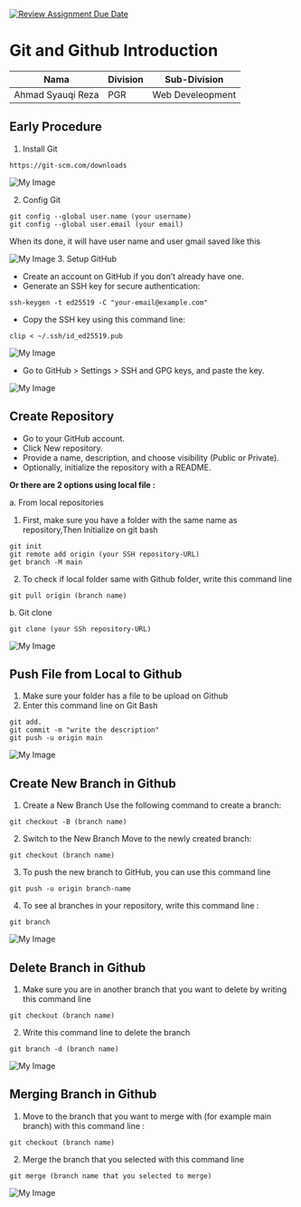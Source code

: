 [![Review Assignment Due Date](https://classroom.github.com/assets/deadline-readme-button-22041afd0340ce965d47ae6ef1cefeee28c7c493a6346c4f15d667ab976d596c.svg)](https://classroom.github.com/a/tbEHDGEc)

# Git and Github Introduction

| Nama              | Division | Sub-Division     |
| ----------------- | -------- | ---------------- |
| Ahmad Syauqi Reza | PGR      | Web Develeopment |

## Early Procedure

1. Install Git

```
https://git-scm.com/downloads
```

![My Image](image/install.png)

2. Config Git

```
git config --global user.name (your username)
git config --global user.email (your email)
```

When its done, it will have user name and user gmail saved like this

![My Image](image/config.png) 3. Setup GitHub

- Create an account on GitHub if you don’t already have one.
- Generate an SSH key for secure authentication:

```
ssh-keygen -t ed25519 -C "your-email@example.com"
```

- Copy the SSH key using this command line:

```
clip < ~/.ssh/id_ed25519.pub
```

![My Image](image/ssh.png)

- Go to GitHub > Settings > SSH and GPG keys, and paste the key.

![My Image](image/addssh.png)

## Create Repository

- Go to your GitHub account.
- Click New repository.
- Provide a name, description, and choose visibility (Public or Private).
- Optionally, initialize the repository with a README.

**Or there are 2 options using local file :**

a. From local repositories

1.  First, make sure you have a folder with the same name as repository,Then Initialize on git bash

```
git init
git remote add origin (your SSH repository-URL)
get branch -M main
```

2. To check if local folder same with Github folder, write this command line

```
git pull origin (branch name)
```

b. Git clone

```
git clone (your SSh repository-URL)
```

![My Image](image/clone.png)

## Push File from Local to Github

1. Make sure your folder has a file to be upload on Github
2. Enter this command line on Git Bash

```
git add.
git commit -m "write the description"
git push -u origin main
```

![My Image](image/push.png)

## Create New Branch in Github

1. Create a New Branch
   Use the following command to create a branch:

```
git checkout -B (branch name)
```

2. Switch to the New Branch
   Move to the newly created branch:

```
git checkout (branch name)
```

3. To push the new branch to GitHub, you can use this command line

```
git push -u origin branch-name
```

4. To see al branches in your repository, write this command line :

```
git branch
```

![My Image](image/newbranch.png)

## Delete Branch in Github

1. Make sure you are in another branch that you want to delete by writing this command line

```
git checkout (branch name)
```

2. Write this command line to delete the branch

```
git branch -d (branch name)
```

![My Image](image/deletebranch.png)

## Merging Branch in Github

1. Move to the branch that you want to merge with (for example main branch) with this command line :

```
git checkout (branch name)
```

2. Merge the branch that you selected with this command line

```
git merge (branch name that you selected to merge)
```

![My Image](image/merge.png)
